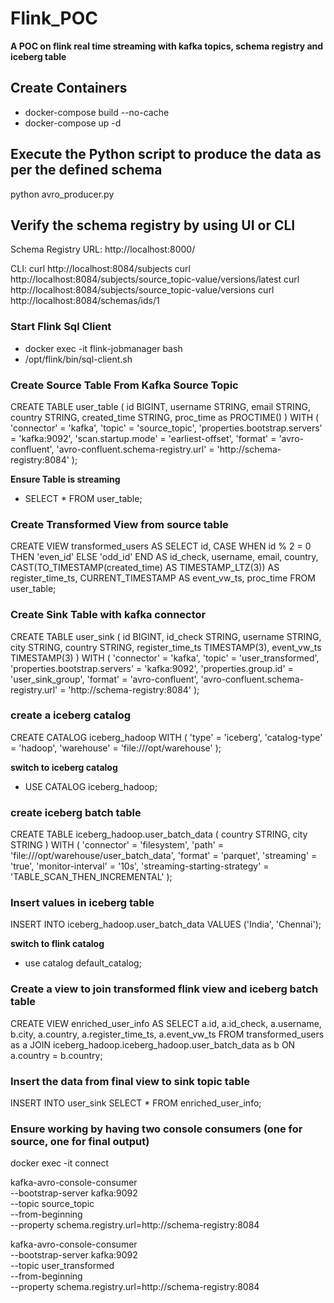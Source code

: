 # Flink_POC
**A POC on flink real time streaming with kafka topics, schema registry and iceberg table**

## Create Containers
- docker-compose build --no-cache
- docker-compose up -d


## Execute the Python script to produce the data as per the defined schema
python avro_producer.py

## Verify the schema registry by using UI or CLI

Schema Registry URL: http://localhost:8000/

CLI:
curl http://localhost:8084/subjects
curl http://localhost:8084/subjects/source_topic-value/versions/latest
curl http://localhost:8084/subjects/source_topic-value/versions
curl http://localhost:8084/schemas/ids/1


### Start Flink Sql Client
- docker exec -it flink-jobmanager bash
- /opt/flink/bin/sql-client.sh


### Create Source Table From Kafka Source Topic
CREATE TABLE user_table (
  id BIGINT,
  username STRING,
  email STRING,
  country STRING,
  created_time STRING,
  proc_time as PROCTIME()
) WITH (
  'connector' = 'kafka',
  'topic' = 'source_topic',
  'properties.bootstrap.servers' = 'kafka:9092',
  'scan.startup.mode' = 'earliest-offset',
  'format' = 'avro-confluent',
  'avro-confluent.schema-registry.url' = 'http://schema-registry:8084'
);

**Ensure Table is streaming**
- SELECT * FROM user_table;


### Create Transformed View from source table

CREATE VIEW transformed_users AS
SELECT
  id,
  CASE
WHEN id % 2 = 0 THEN 'even_id' ELSE 'odd_id' END AS id_check,
  username,
  email,
  country,
  CAST(TO_TIMESTAMP(created_time) AS TIMESTAMP_LTZ(3)) AS register_time_ts,
  CURRENT_TIMESTAMP AS event_vw_ts,
  proc_time
FROM user_table;


### Create Sink Table with kafka connector
CREATE TABLE user_sink (
  id BIGINT,
  id_check STRING,
  username STRING,
  city STRING,
  country STRING,
  register_time_ts TIMESTAMP(3),
  event_vw_ts TIMESTAMP(3)
) WITH (
  'connector' = 'kafka',
  'topic' = 'user_transformed',
  'properties.bootstrap.servers' = 'kafka:9092',
  'properties.group.id' = 'user_sink_group',
  'format' = 'avro-confluent',
  'avro-confluent.schema-registry.url' = 'http://schema-registry:8084'
);


### create a iceberg catalog
CREATE CATALOG iceberg_hadoop WITH (
   'type' = 'iceberg',
   'catalog-type' = 'hadoop',
  'warehouse' = 'file:///opt/warehouse'
);


**switch to iceberg catalog**
- USE CATALOG iceberg_hadoop;


### create iceberg batch table
CREATE TABLE iceberg_hadoop.user_batch_data (
  country STRING,
  city STRING
) WITH (
  'connector' = 'filesystem',
  'path' = 'file:///opt/warehouse/user_batch_data',
  'format' = 'parquet',
  'streaming' = 'true',
  'monitor-interval' = '10s',
  'streaming-starting-strategy' = 'TABLE_SCAN_THEN_INCREMENTAL'
);


### Insert values in iceberg table
INSERT INTO iceberg_hadoop.user_batch_data VALUES ('India', 'Chennai');


**switch to flink catalog**
- use catalog default_catalog;


### Create a view to join transformed flink view and iceberg batch table
CREATE VIEW enriched_user_info AS
SELECT
  a.id,
  a.id_check,
  a.username,
  b.city,
  a.country,
  a.register_time_ts,
  a.event_vw_ts
FROM transformed_users as a
JOIN iceberg_hadoop.iceberg_hadoop.user_batch_data as b
ON a.country = b.country;


### Insert the data from final view to sink topic table
INSERT INTO user_sink
SELECT * FROM enriched_user_info;


### Ensure working by having two console consumers (one for source, one for final output)
docker exec -it connect

kafka-avro-console-consumer \
  --bootstrap-server kafka:9092 \
  --topic source_topic \
  --from-beginning \
  --property schema.registry.url=http://schema-registry:8084

kafka-avro-console-consumer \
  --bootstrap-server kafka:9092 \
  --topic user_transformed \
  --from-beginning \
  --property schema.registry.url=http://schema-registry:8084
